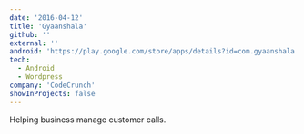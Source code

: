```yaml
---
date: '2016-04-12'
title: 'Gyaanshala'
github: ''
external: ''
android: 'https://play.google.com/store/apps/details?id=com.gyaanshala'
tech:
  - Android
  - Wordpress
company: 'CodeCrunch'
showInProjects: false
---
```


Helping business manage customer calls.
